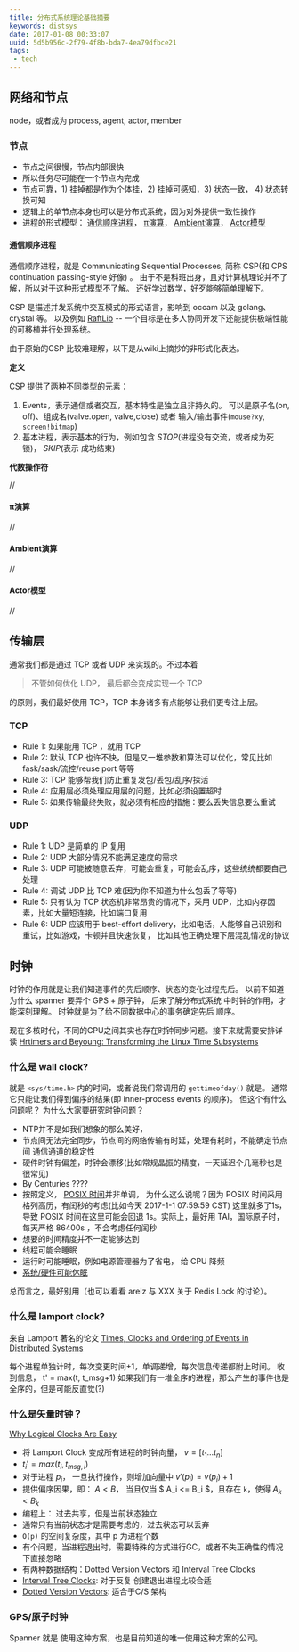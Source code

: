 ```yaml
---
title: 分布式系统理论基础摘要
keywords: distsys
date: 2017-01-08 00:33:07
uuid: 5d5b956c-2f79-4f8b-bda7-4ea79dfbce21
tags:
 - tech
---
```


## 网络和节点

node，或者成为 process, agent, actor, member 

### 节点

+ 节点之间很慢，节点内部很快
+ 所以任务尽可能在一个节点内完成
+ 节点可靠，1) 挂掉都是作为个体挂，2) 挂掉可感知，3) 状态一致， 4) 状态转换可知
+ 逻辑上的单节点本身也可以是分布式系统，因为对外提供一致性操作
+ 进程的形式模型： [通信顺序进程][csp]， [π演算][pi]， [Ambient演算][ambient]， [Actor模型][actor]

[csp]: https://en.wikipedia.org/wiki/Communicating_sequential_processes
[pi]: https://en.wikipedia.org/wiki/Π-calculus
[ambient]: https://en.wikipedia.org/wiki/Ambient_calculus
[Actor]: https://en.wikipedia.org/wiki/Actor_model

#### 通信顺序进程

通信顺序进程，就是 Communicating Sequential Processes, 简称 CSP(和 CPS continuation passing-style 好像)
。  由于不是科班出身，且对计算机理论并不了解，所以对于这种形式模型不了解。 还好学过数学，好歹能够简单理解下。

CSP 是描述并发系统中交互模式的形式语言，影响到 occam 以及 golang、crystal 等。 以及例如 [RaftLib](http://www.raftlib.io)
-- 一个目标是在多人协同开发下还能提供极端性能的可移植并行处理系统。

由于原始的CSP 比较难理解，以下是从wiki上摘抄的非形式化表达。

**定义**

CSP 提供了两种不同类型的元素：

1. Events，表示通信或者交互，基本特性是独立且非持久的。
可以是原子名(on, off)、组成名(valve.open, valve,close) 或者 输入/输出事件(`mouse?xy`, `screen!bitmap`)
2. 基本进程，表示基本的行为，例如包含 _STOP_(进程没有交流，或者成为死锁)， _SKIP_(表示
成功结束)

**代数操作符**

//

#### π演算

//

#### Ambient演算

//

#### Actor模型

//

## 传输层

通常我们都是通过 TCP 或者 UDP 来实现的。不过本着

> 不管如何优化 UDP， 最后都会变成实现一个 TCP

的原则，我们最好使用 TCP，TCP 本身诸多有点能够让我们更专注上层。

### TCP

+ Rule 1: 如果能用 TCP ，就用 TCP
+ Rule 2: 默认 TCP 也许不快，但是又一堆参数和算法可以优化，常见比如fask/sask/流控/reuse port 等等
+ Rule 3: TCP 能够帮我们防止重复发包/丢包/乱序/探活
+ Rule 4: 应用层必须处理应用层的问题，比如必须设置超时
+ Rule 5: 如果传输最终失败，就必须有相应的措施：要么丢失信息要么重试

### UDP

+ Rule 1: UDP 是简单的 IP 复用
+ Rule 2: UDP 大部分情况不能满足速度的需求
+ Rule 3: UDP 可能被随意丢弃，可能会重复，可能会乱序，这些统统都要自己处理
+ Rule 4: 调试 UDP 比 TCP 难(因为你不知道为什么包丢了等等)
+ Rule 5: 只有认为 TCP 状态机非常昂贵的情况下，采用 UDP，比如内存因素，比如大量短连接，比如端口复用
+ Rule 6: UDP 应该用于 best-effort delivery，比如电话，人能够自己识别和重试，比如游戏，卡顿并且快速恢复，
比如其他正确处理下层混乱情况的协议

## 时钟

时钟的作用就是让我们知道事件的先后顺序、状态的变化过程先后。
以前不知道为什么 spanner 要弄个 GPS + 原子钟， 后来了解分布式系统
中时钟的作用，才能深刻理解。 时钟就是为了给不同数据中心的事务确定先后
顺序。

现在多核时代，不同的CPU之间其实也存在时钟同步问题。接下来就需要安排详读 
[Hrtimers and Beyoung: Transforming the Linux Time Subsystems](https://www.landley.net/kdocs/ols/2006/ols2006v1-pages-333-346.pdf)


###  什么是 wall clock?

就是 `<sys/time.h>` 内的时间，或者说我们常调用的 `gettimeofday()` 就是。
通常它只能让我们得到偏序的结果(即 inner-process events 的顺序)。
但这个有什么问题呢？ 为什么大家要研究时钟问题？

+ NTP并不是如我们想象的那么美好，
+ 节点间无法完全同步，节点间的网络传输有时延，处理有耗时，不能确定节点间
通信通道的稳定性
+ 硬件时钟有偏差，时钟会漂移(比如常规晶振的精度，一天延迟个几毫秒也是很常见)
+ By Centuries ????
+ 按照定义， [POSIX 时间](https://en.wikipedia.org/wiki/Unix_time)并非单调，
为什么这么说呢？因为 POSIX 时间采用格列高历，有闰秒的考虑(比如今天 2017-1-1 07:59:59 CST)
这里就多了1s，导致 POSIX 时间在这里可能会回退 1s。实际上，最好用 TAI，国际原子时，
每天严格 86400s ，不会考虑任何闰秒
+ 想要的时间精度并不一定能够达到
+ 线程可能会睡眠
+ 运行时可能睡眠，例如电源管理器为了省电， 给 CPU 降频
+ [系统/硬件可能休眠](https://events.linuxfoundation.org/slides/2011/linuxcon-japan/lcj2011_wysocki.pdf)

总而言之，最好别用（也可以看看 areiz 与 XXX 关于 Redis Lock 的讨论）。

### 什么是 lamport clock?

来自 Lamport 著名的论文 [Times, Clocks and Ordering of Events in Distributed Systems](http://research.microsoft.com/en-us/um/people/lamport/pubs/time-clocks.pdf)

每个进程单独计时，每次变更时间+1，单调递增，每次信息传递都附上时间。 收到信息， t' = max(t, t_msg+1)
如果我们有一堆全序的进程，那么产生的事件也是全序的，但是可能反直觉(?)

### 什么是矢量时钟？

[Why Logical Clocks Are Easy](http://cacm.acm.org/magazines/2016/4/200168-why-logical-clocks-are-easy/abstract)

+ 将 Lamport Clock 变成所有进程的时钟向量， $v = [t_1...t_n]$
+ $t_i' = max(t_i, t_{msg,i})$
+ 对于进程 $p_i$， 一旦执行操作，则增加向量中 $v'(p_i) = v(p_i) + 1$
+ 提供偏序因果，即： $A < B$， 当且仅当 $ A_i <= B_i $，且存在 `k`，使得 $A_k < B_k$
+ 编程上： 过去共享，但是当前状态独立
+ 通常只有当前状态才是需要考虑的，过去状态可以丢弃
+ `O(p)` 的空间复杂度，其中 p 为进程个数
+ 有个问题，当进程退出时，需要特殊的方式进行GC，或者不失正确性的情况下直接忽略
+ 有两种数据结构：Dotted Version Vectors 和 Interval Tree Clocks
+ [Interval Tree Clocks](http://gsd.di.uminho.pt/members/cbm/ps/itc2008.pdf): 对于反复
创建退出进程比较合适
+ [Dotted Version Vectors](http://gsd.di.uminho.pt/members/vff/dotted-version-vectors-2012.pdf):
适合于C/S 架构

### GPS/原子时钟

Spanner 就是 使用这种方案，也是目前知道的唯一使用这种方案的公司。
 

